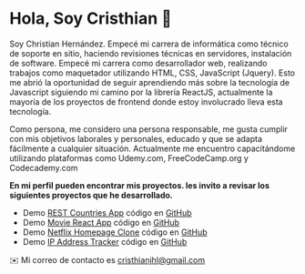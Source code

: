 # Hola, Soy Cristhian :wave:

Soy Christian Hernández. Empecé mi carrera de informática como técnico de soporte en sitio, haciendo revisiones técnicas en servidores, instalación de software. Empecé mi carrera como desarrollador web, realizando trabajos como maquetador utilizando HTML, CSS, JavaScript (Jquery). Esto me abrió la oportunidad de seguir aprendiendo más sobre la tecnología de Javascript siguiendo mi camino por la librería ReactJS, actualmente la mayoría de los proyectos de frontend donde estoy involucrado lleva esta tecnología.

Como persona, me considero una persona responsable, me gusta cumplir con mis objetivos laborales y personales, educado y que se adapta fácilmente a cualquier situación. Actualmente me encuentro capacitándome utilizando plataformas como Udemy.com, FreeCodeCamp.org y Codecademy.com

**En mi perfil pueden encontrar mis proyectos. les invito a revisar los siguientes proyectos que he desarrollado.**

- Demo [REST Countries App](https://rest-countries-reactjs.netlify.app/) código en [GitHub](https://github.com/cristhianjhlweb/rest-countries-api)
- Demo [Movie React App](https://movie-show-app-reactjs.netlify.app/) código en [GitHub](https://github.com/cristhianjhlweb/movie-react-ts-app)
- Demo [Netflix Homepage Clone](https://netflix-home-clone-reactjs.netlify.app/) código en [GitHub](https://github.com/cristhianjhlweb/netflix-clone)
- Demo [IP Address Tracker](https://ip-address-tracker-reactjs.netlify.app/) código en [GitHub](https://github.com/cristhianjhlweb/ip-address-tracker)

✉️ Mi correo de contacto es cristhianjhl@gmail.com


